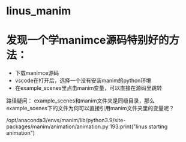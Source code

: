 # linus_manim

# 发现一个学manimce源码特别好的方法：

* 下载manimce源码
* vscode在打开后，选择一个没有安装manim的python环境
* 在example_scenes里点击manim变量，可以直接在源码里跳转

路径疑问：
example_scenes和manim文件夹是同级目录，那么example_scenes下的文件为何可以直接引用manim文件夹里的变量呢？

/opt/anaconda3/envs/manim/lib/python3.9/site-packages/manim/animation/animation.py
193:print("linus starting animation")
